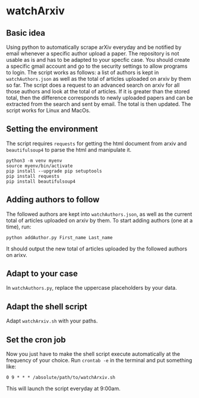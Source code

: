 # watchArxiv

## Basic idea

Using python to automatically scrape arXiv everyday and be notified by email 
whenever a specific author upload a paper. 
The repository is not usable as is and has to be adapted to your specfic case. 
You should create a specific gmail account and go to the security settings to 
allow programs to login.
The script works as follows: a list of authors is kept in `watchAuthors.json`
 as well as the total of articles uploaded on arxiv by them so far.
The script does a request to an advanced search on arxiv for all those authors
and look at the total of articles. 
If it is greater than the stored total, then the difference corresponds to 
newly uploaded papers and can be extracted from the search and sent by email.
The total is then updated.
The script works for Linux and MacOs.

## Setting the environment

The script requires `requests` for getting the html document from arxiv
 and `beautifulsoup4` to parse the html and manipulate it.

```
python3 -m venv myenv
source myenv/bin/activate
pip install --upgrade pip setuptools
pip install requests
pip install beautifulsoup4
```

## Adding authors to follow

The followed authors are kept into `watchAuthors.json`, as well as the current
total of articles uploaded on arxiv by them.
To start adding authors (one at a time), run:
```
python addAuthor.py First_name Last_name
```
It should output the new total of articles uploaded by the followed authors 
on arixv. 

## Adapt to your case

In `watchAuthors.py`, replace the uppercase placeholders by your data.

## Adapt the shell script

Adapt `watchArxiv.sh` with your paths.

## Set the cron job

Now you just have to make the shell script execute automatically at the frequency
of your choice. 
Run `crontab -e` in the terminal and put something like:

```
0 9 * * * /absolute/path/to/watchArxiv.sh
```

This will launch the script everyday at 9:00am.
